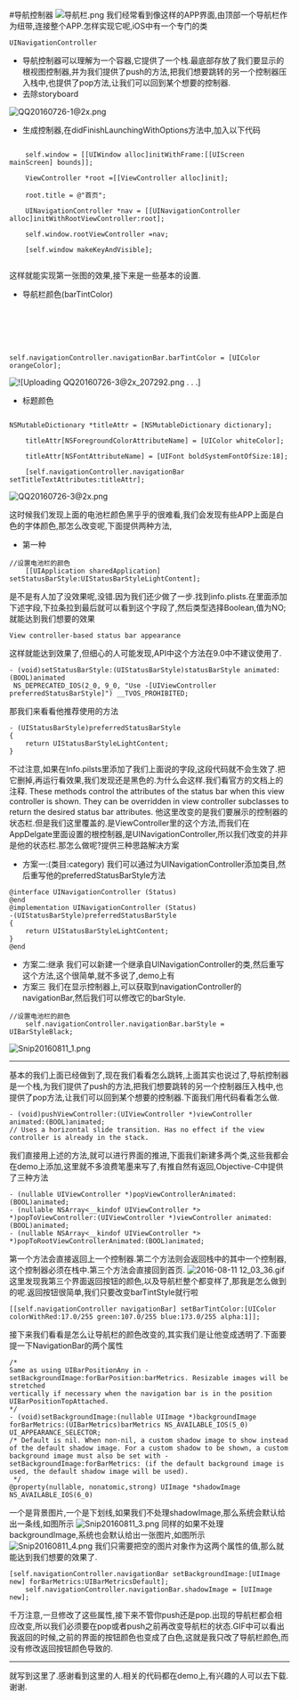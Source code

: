 #导航控制器
![导航栏.png](http://upload-images.jianshu.io/upload_images/1711673-48522038af1662c1.png?imageMogr2/auto-orient/strip%7CimageView2/2/w/1240)
我们经常看到像这样的APP界面,由顶部一个导航栏作为纽带,连接整个APP.怎样实现它呢,iOS中有一个专门的类
```
UINavigationController
```
  - 导航控制器可以理解为一个容器,它提供了一个栈.最底部存放了我们要显示的根视图控制器,并为我们提供了push的方法,把我们想要跳转的另一个控制器压入栈中,也提供了pop方法,让我们可以回到某个想要的控制器.
  - 去除storyboard
    
![QQ20160726-1@2x.png](http://upload-images.jianshu.io/upload_images/1711673-7b477f5b41a10d1c.png?imageMogr2/auto-orient/strip%7CimageView2/2/w/1240)

  - 生成控制器,在didFinishLaunchingWithOptions方法中,加入以下代码
<pre><code>
    self.window = [[UIWindow alloc]initWithFrame:[[UIScreen mainScreen] bounds]];

    ViewController *root =[[ViewController alloc]init];

    root.title = @"首页";

    UINavigationController *nav = [[UINavigationController alloc]initWithRootViewController:root];

    self.window.rootViewController =nav;

    [self.window makeKeyAndVisible];

</code></pre>
这样就能实现第一张图的效果,接下来是一些基本的设置.
  - 导航栏颜色(barTintColor)
    <pre><code>
self.navigationController.navigationBar.barTintColor = [UIColor orangeColor];
</code></pre>

![
![Uploading QQ20160726-3@2x_207292.png . . .]
](http://upload-images.jianshu.io/upload_images/1711673-8fdb1806077d4654.png?imageMogr2/auto-orient/strip%7CimageView2/2/w/1240)

  - 标题颜色
 <pre><code>
NSMutableDictionary *titleAttr = [NSMutableDictionary dictionary];

    titleAttr[NSForegroundColorAttributeName] = [UIColor whiteColor];

    titleAttr[NSFontAttributeName] = [UIFont boldSystemFontOfSize:18];

    [self.navigationController.navigationBar setTitleTextAttributes:titleAttr];
</code></pre>
![QQ20160726-3@2x.png](http://upload-images.jianshu.io/upload_images/1711673-5cba28460f72885f.png?imageMogr2/auto-orient/strip%7CimageView2/2/w/1240)

这时候我们发现上面的电池栏颜色黑乎乎的很难看,我们会发现有些APP上面是白色的字体颜色,那怎么改变呢,下面提供两种方法,
- 第一种
```
//设置电池栏的颜色
    [[UIApplication sharedApplication] setStatusBarStyle:UIStatusBarStyleLightContent];
```
是不是有人加了没效果呢,没错.因为我们还少做了一步.找到info.plists.在里面添加下述字段,下拉条拉到最后就可以看到这个字段了,然后类型选择Boolean,值为NO;就能达到我们想要的效果
```
View controller-based status bar appearance
```
这样就能达到效果了,但细心的人可能发现,API中这个方法在9.0中不建议使用了.

```
- (void)setStatusBarStyle:(UIStatusBarStyle)statusBarStyle animated:(BOOL)animated
 NS_DEPRECATED_IOS(2_0, 9_0, "Use -[UIViewController preferredStatusBarStyle]") __TVOS_PROHIBITED;
```
那我们来看看他推荐使用的方法
```
- (UIStatusBarStyle)preferredStatusBarStyle
{
    return UIStatusBarStyleLightContent;
}
```
不过注意,如果在Info.pilsts里添加了我们上面说的字段,这段代码就不会生效了.把它删掉,再运行看效果,我们发现还是黑色的.为什么会这样.我们看官方的文档上的注释.
These methods control the attributes of the status bar when this view controller is shown. They can be overridden in view controller subclasses to return the desired status bar attributes.
他这里改变的是我们要展示的控制器的状态栏.但是我们这里覆盖的.是ViewController里的这个方法,而我们在AppDelgate里面设置的根控制器,是UINavigationController,所以我们改变的并非是他的状态栏.那怎么做呢?提供三种思路解决方案
- 方案一:(类目:category)
我们可以通过为UINavigationController添加类目,然后重写他的preferredStatusBarStyle方法
```
@interface UINavigationController (Status)
@end
@implementation UINavigationController (Status)
-(UIStatusBarStyle)preferredStatusBarStyle
{
    return UIStatusBarStyleLightContent;
}
@end
```
- 方案二:继承
我们可以新建一个继承自UINavigationController的类,然后重写这个方法,这个很简单,就不多说了,demo上有
- 方案三
我们在显示控制器上,可以获取到navigationController的navigationBar,然后我们可以修改它的barStyle.
```
//设置电池栏的颜色
    self.navigationController.navigationBar.barStyle = UIBarStyleBlack;
```
![Snip20160811_1.png](http://upload-images.jianshu.io/upload_images/1711673-fe050cf991e4f05a.png?imageMogr2/auto-orient/strip%7CimageView2/2/w/1240)


********
基本的我们上面已经做到了,现在我们看看怎么跳转,上面其实也说过了,导航控制器是一个栈,为我们提供了push的方法,把我们想要跳转的另一个控制器压入栈中,也提供了pop方法,让我们可以回到某个想要的控制器.下面我们用代码看看怎么做.
```
- (void)pushViewController:(UIViewController *)viewController animated:(BOOL)animated; 
// Uses a horizontal slide transition. Has no effect if the view controller is already in the stack.
```
我们直接用上述的方法,就可以进行界面的推进,下面我们新建多两个类,这些我都会在demo上添加,这里就不多浪费笔墨来写了,有推自然有返回,Objective-C中提供了三种方法
```
- (nullable UIViewController *)popViewControllerAnimated:(BOOL)animated; 
- (nullable NSArray<__kindof UIViewController *> *)popToViewController:(UIViewController *)viewController animated:(BOOL)animated;
- (nullable NSArray<__kindof UIViewController *> *)popToRootViewControllerAnimated:(BOOL)animated; 
```
第一个方法会直接返回上一个控制器.第二个方法则会返回栈中的其中一个控制器,这个控制器必须在栈中.第三个方法会直接回到首页.
![2016-08-11 12_03_36.gif](http://upload-images.jianshu.io/upload_images/1711673-3e4772630c3e56af.gif?imageMogr2/auto-orient/strip)
这里发现我第三个界面返回按钮的颜色,以及导航栏整个都变样了,那我是怎么做到的呢.返回按钮很简单,我们只要改变barTintStyle就行啦
```
[[self.navigationController navigationBar] setBarTintColor:[UIColor colorWithRed:17.0/255 green:107.0/255 blue:173.0/255 alpha:1]];
```
接下来我们看看是怎么让导航栏的颜色改变的,其实我们是让他变成透明了.下面要提一下NavigationBar的两个属性
```
/*
Same as using UIBarPositionAny in -setBackgroundImage:forBarPosition:barMetrics. Resizable images will be stretched
vertically if necessary when the navigation bar is in the position UIBarPositionTopAttached.
*/
- (void)setBackgroundImage:(nullable UIImage *)backgroundImage forBarMetrics:(UIBarMetrics)barMetrics NS_AVAILABLE_IOS(5_0) UI_APPEARANCE_SELECTOR;
/* Default is nil. When non-nil, a custom shadow image to show instead of the default shadow image. For a custom shadow to be shown, a custom background image must also be set with -setBackgroundImage:forBarMetrics: (if the default background image is used, the default shadow image will be used).
 */
@property(nullable, nonatomic,strong) UIImage *shadowImage NS_AVAILABLE_IOS(6_0) 

```
一个是背景图片,一个是下划线,如果我们不处理shadowImage,那么系统会默认给出一条线,如图所示
![Snip20160811_3.png](http://upload-images.jianshu.io/upload_images/1711673-edbb2ebab5d783ee.png?imageMogr2/auto-orient/strip%7CimageView2/2/w/1240)
同样的如果不处理backgroundImage,系统也会默认给出一张图片,如图所示
![Snip20160811_4.png](http://upload-images.jianshu.io/upload_images/1711673-34ca320c3e25aa8a.png?imageMogr2/auto-orient/strip%7CimageView2/2/w/1240)
我们只需要把空的图片对象作为这两个属性的值,那么就能达到我们想要的效果了.
```
[self.navigationController.navigationBar setBackgroundImage:[UIImage new] forBarMetrics:UIBarMetricsDefault];
    self.navigationController.navigationBar.shadowImage = [UIImage new];
```
千万注意,一旦修改了这些属性,接下来不管你push还是pop.出现的导航栏都会相应改变,所以我们必须要在pop或者push之前再改变导航栏的状态.GIF中可以看出我返回的时候,之前的界面的按钮颜色也变成了白色,这就是我只改了导航栏颜色,而没有修改返回按钮颜色导致的.
************
就写到这里了.感谢看到这里的人.相关的代码都在demo上,有兴趣的人可以去下载.谢谢.
